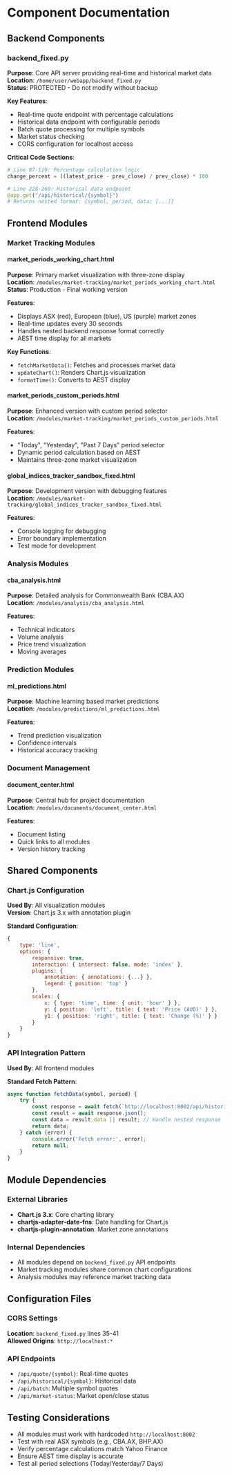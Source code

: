 # Component Documentation

## Backend Components

### backend_fixed.py
**Purpose**: Core API server providing real-time and historical market data  
**Location**: `/home/user/webapp/backend_fixed.py`  
**Status**: PROTECTED - Do not modify without backup  

**Key Features**:
- Real-time quote endpoint with percentage calculations
- Historical data endpoint with configurable periods
- Batch quote processing for multiple symbols
- Market status checking
- CORS configuration for localhost access

**Critical Code Sections**:
```python
# Line 87-119: Percentage calculation logic
change_percent = ((latest_price - prev_close) / prev_close) * 100

# Line 228-260: Historical data endpoint
@app.get("/api/historical/{symbol}")
# Returns nested format: {symbol, period, data: [...]}
```

## Frontend Modules

### Market Tracking Modules

#### market_periods_working_chart.html
**Purpose**: Primary market visualization with three-zone display  
**Location**: `/modules/market-tracking/market_periods_working_chart.html`  
**Status**: Production - Final working version  

**Features**:
- Displays ASX (red), European (blue), US (purple) market zones
- Real-time updates every 30 seconds
- Handles nested backend response format correctly
- AEST time display for all markets

**Key Functions**:
- `fetchMarketData()`: Fetches and processes market data
- `updateChart()`: Renders Chart.js visualization
- `formatTime()`: Converts to AEST display

#### market_periods_custom_periods.html
**Purpose**: Enhanced version with custom period selector  
**Location**: `/modules/market-tracking/market_periods_custom_periods.html`  

**Features**:
- "Today", "Yesterday", "Past 7 Days" period selector
- Dynamic period calculation based on AEST
- Maintains three-zone market visualization

#### global_indices_tracker_sandbox_fixed.html
**Purpose**: Development version with debugging features  
**Location**: `/modules/market-tracking/global_indices_tracker_sandbox_fixed.html`  

**Features**:
- Console logging for debugging
- Error boundary implementation
- Test mode for development

### Analysis Modules

#### cba_analysis.html
**Purpose**: Detailed analysis for Commonwealth Bank (CBA.AX)  
**Location**: `/modules/analysis/cba_analysis.html`  

**Features**:
- Technical indicators
- Volume analysis
- Price trend visualization
- Moving averages

### Prediction Modules

#### ml_predictions.html
**Purpose**: Machine learning based market predictions  
**Location**: `/modules/predictions/ml_predictions.html`  

**Features**:
- Trend prediction visualization
- Confidence intervals
- Historical accuracy tracking

### Document Management

#### document_center.html
**Purpose**: Central hub for project documentation  
**Location**: `/modules/documents/document_center.html`  

**Features**:
- Document listing
- Quick links to all modules
- Version history tracking

## Shared Components

### Chart.js Configuration
**Used By**: All visualization modules  
**Version**: Chart.js 3.x with annotation plugin  

**Standard Configuration**:
```javascript
{
    type: 'line',
    options: {
        responsive: true,
        interaction: { intersect: false, mode: 'index' },
        plugins: {
            annotation: { annotations: {...} },
            legend: { position: 'top' }
        },
        scales: {
            x: { type: 'time', time: { unit: 'hour' } },
            y: { position: 'left', title: { text: 'Price (AUD)' } },
            y1: { position: 'right', title: { text: 'Change (%)' } }
        }
    }
}
```

### API Integration Pattern
**Used By**: All frontend modules  

**Standard Fetch Pattern**:
```javascript
async function fetchData(symbol, period) {
    try {
        const response = await fetch(`http://localhost:8002/api/historical/${symbol}?period=${period}`);
        const result = await response.json();
        const data = result.data || result; // Handle nested response
        return data;
    } catch (error) {
        console.error('Fetch error:', error);
        return null;
    }
}
```

## Module Dependencies

### External Libraries
- **Chart.js 3.x**: Core charting library
- **chartjs-adapter-date-fns**: Date handling for Chart.js
- **chartjs-plugin-annotation**: Market zone annotations

### Internal Dependencies
- All modules depend on `backend_fixed.py` API endpoints
- Market tracking modules share common chart configurations
- Analysis modules may reference market tracking data

## Configuration Files

### CORS Settings
**Location**: `backend_fixed.py` lines 35-41  
**Allowed Origins**: `http://localhost:*`

### API Endpoints
- `/api/quote/{symbol}`: Real-time quotes
- `/api/historical/{symbol}`: Historical data
- `/api/batch`: Multiple symbol quotes
- `/api/market-status`: Market open/close status

## Testing Considerations
- All modules must work with hardcoded `http://localhost:8002`
- Test with real ASX symbols (e.g., CBA.AX, BHP.AX)
- Verify percentage calculations match Yahoo Finance
- Ensure AEST time display is accurate
- Test all period selections (Today/Yesterday/7 Days)